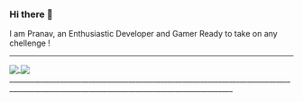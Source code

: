 ### Hi there 👋
I am Pranav, an Enthusiastic Developer and Gamer Ready to take on any chellenge !
____________________________________________________________________________________________________________________________________________

<a href="https://github.com/Pranav-Talmale">
  <img align="center" src="https://github-readme-stats.vercel.app/api?username=Pranav-Talmale&show_icons=true&theme=midnight-purple" />
</a>
<a href="https://github.com/Pranav-Talmale">
  <img align="center" src="https://github-readme-stats.vercel.app/api/top-langs/?username=Pranav-Talmale&theme=midnight-purple&layout=compact" />
</a>
____________________________________________________________________________________________________________________________________________
